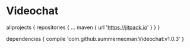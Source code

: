 # Videochat
allprojects {
		repositories {
			...
			maven { url 'https://jitpack.io' }
		}
	}

dependencies {
	        compile 'com.github.summernecman:Videochat:v1.0.3'
	}
